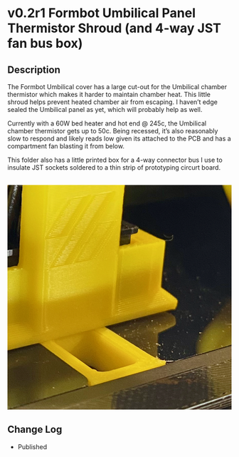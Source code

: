 # v0.2r1 Formbot Umbilical Panel Thermistor Shroud (and 4-way JST fan bus box)

## Description

The Formbot Umbilical cover has a large cut-out for the Umbilical chamber thermistor which makes it harder to maintain chamber heat. 
This little shroud helps prevent heated chamber air from escaping.  I haven’t edge sealed the Umbilical panel as yet, which will probably help as well.

Currently with a 60W bed heater and hot end @ 245c, the Umbilical chamber thermistor gets up to 50c. 
Being recessed, it’s also reasonably slow to respond and likely reads low given its attached to the PCB and has a compartment fan blasting it from below.

This folder also has a little printed box for a 4-way connector bus I use to insulate JST sockets soldered to a thin strip of prototyping circurt board. 
<br><br> 


![Umbilical_Thermistor_Shroud.png](images/Umbilical_Thermistor_Shroud.png)


## Change Log

* Published
